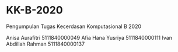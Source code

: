 # KK-B-2020
Pengumpulan Tugas Kecerdasan Komputasional B 2020

Anisa Aurafitri         5111840000049
Afia Hana Yusriya       5111840000111
Ivan Abdillah Rahman    5111840000137
